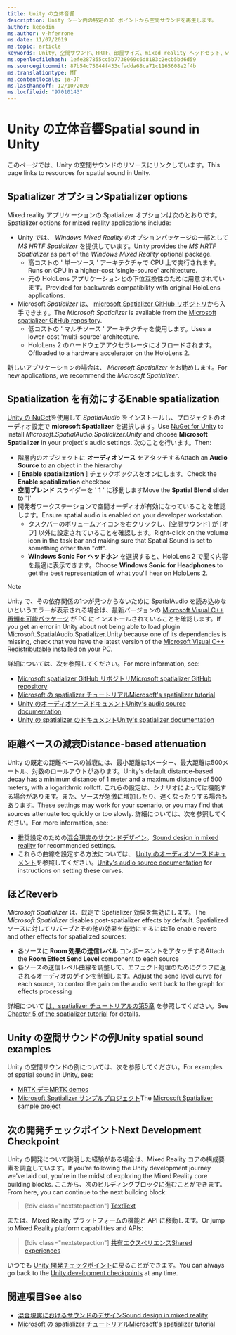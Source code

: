 ```yaml
---
title: Unity の立体音響
description: Unity シーン内の特定の3D ポイントから空間サウンドを再生します。
author: kegodin
ms.author: v-hferrone
ms.date: 11/07/2019
ms.topic: article
keywords: Unity、空間サウンド、HRTF、部屋サイズ、mixed reality ヘッドセット、windows mixed reality ヘッドセット、virtual reality ヘッドセット、MRTK、Mixed Reality Toolkit、spatializer、リバーブ
ms.openlocfilehash: 1efe287855cc5b7738069c6d8183c2ecb5bd6d59
ms.sourcegitcommit: 87b54c75044f433cfadda68ca71c1165608e2f4b
ms.translationtype: MT
ms.contentlocale: ja-JP
ms.lasthandoff: 12/10/2020
ms.locfileid: "97010143"
---
```

# <a name="spatial-sound-in-unity"></a><span data-ttu-id="2c738-104">Unity の立体音響</span><span class="sxs-lookup"><span data-stu-id="2c738-104">Spatial sound in Unity</span></span>

<span data-ttu-id="2c738-105">このページでは、Unity の空間サウンドのリソースにリンクしています。</span><span class="sxs-lookup"><span data-stu-id="2c738-105">This page links to resources for spatial sound in Unity.</span></span>

## <a name="spatializer-options"></a><span data-ttu-id="2c738-106">Spatializer オプション</span><span class="sxs-lookup"><span data-stu-id="2c738-106">Spatializer options</span></span>
<span data-ttu-id="2c738-107">Mixed reality アプリケーションの Spatializer オプションは次のとおりです。</span><span class="sxs-lookup"><span data-stu-id="2c738-107">Spatializer options for mixed reality applications include:</span></span>
* <span data-ttu-id="2c738-108">Unity では、 *Windows Mixed Reality* のオプションパッケージの一部として *MS HRTF Spatializer* を提供しています。</span><span class="sxs-lookup"><span data-stu-id="2c738-108">Unity provides the *MS HRTF Spatializer* as part of the *Windows Mixed Reality* optional package.</span></span>
  * <span data-ttu-id="2c738-109">高コストの ' 単一ソース ' アーキテクチャで CPU 上で実行されます。</span><span class="sxs-lookup"><span data-stu-id="2c738-109">Runs on CPU in a higher-cost 'single-source' architecture.</span></span>
  * <span data-ttu-id="2c738-110">元の HoloLens アプリケーションとの下位互換性のために用意されています。</span><span class="sxs-lookup"><span data-stu-id="2c738-110">Provided for backwards compatibility with original HoloLens applications.</span></span>
* <span data-ttu-id="2c738-111">Microsoft *Spatializer* は、 [microsoft Spatializer GitHub リポジトリ](https://github.com/microsoft/spatialaudio-unity)から入手できます。</span><span class="sxs-lookup"><span data-stu-id="2c738-111">The *Microsoft Spatializer* is available from the [Microsoft spatializer GitHub repository](https://github.com/microsoft/spatialaudio-unity).</span></span>
  * <span data-ttu-id="2c738-112">低コストの ' マルチソース ' アーキテクチャを使用します。</span><span class="sxs-lookup"><span data-stu-id="2c738-112">Uses a lower-cost 'multi-source' architecture.</span></span>
  * <span data-ttu-id="2c738-113">HoloLens 2 のハードウェアアクセラレータにオフロードされます。</span><span class="sxs-lookup"><span data-stu-id="2c738-113">Offloaded to a hardware accelerator on the HoloLens 2.</span></span> 

<span data-ttu-id="2c738-114">新しいアプリケーションの場合は、 *Microsoft Spatializer* をお勧めします。</span><span class="sxs-lookup"><span data-stu-id="2c738-114">For new applications, we recommend the *Microsoft Spatializer*.</span></span>

## <a name="enable-spatialization"></a><span data-ttu-id="2c738-115">Spatialization を有効にする</span><span class="sxs-lookup"><span data-stu-id="2c738-115">Enable spatialization</span></span>

<span data-ttu-id="2c738-116">[Unity の NuGet](https://github.com/GlitchEnzo/NuGetForUnity/releases/latest)を使用して _SpatialAudio_ をインストールし、プロジェクトのオーディオ設定で **microsoft Spatializer** を選択します。</span><span class="sxs-lookup"><span data-stu-id="2c738-116">Use [NuGet for Unity](https://github.com/GlitchEnzo/NuGetForUnity/releases/latest) to install _Microsoft.SpatialAudio.Spatializer.Unity_ and choose **Microsoft Spatializer** in your project's audio settings.</span></span> <span data-ttu-id="2c738-117">次のことを行います。</span><span class="sxs-lookup"><span data-stu-id="2c738-117">Then:</span></span>
* <span data-ttu-id="2c738-118">階層内のオブジェクトに **オーディオソース** をアタッチする</span><span class="sxs-lookup"><span data-stu-id="2c738-118">Attach an **Audio Source** to an object in the hierarchy</span></span>
* <span data-ttu-id="2c738-119">[ **Enable spatialization** ] チェックボックスをオンにします。</span><span class="sxs-lookup"><span data-stu-id="2c738-119">Check the **Enable spatialization** checkbox</span></span>
* <span data-ttu-id="2c738-120">**空間ブレンド** スライダーを ' 1 ' に移動します</span><span class="sxs-lookup"><span data-stu-id="2c738-120">Move the **Spatial Blend** slider to '1'</span></span>
* <span data-ttu-id="2c738-121">開発者ワークステーションで空間オーディオが有効になっていることを確認します。</span><span class="sxs-lookup"><span data-stu-id="2c738-121">Ensure spatial audio is enabled on your developer workstation.</span></span> 
    * <span data-ttu-id="2c738-122">タスクバーのボリュームアイコンを右クリックし、[空間サウンド] が [オフ] 以外に設定されていることを確認します。</span><span class="sxs-lookup"><span data-stu-id="2c738-122">Right-click on the volume icon in the task bar and making sure that Spatial Sound is set to something other than "off".</span></span> 
    * <span data-ttu-id="2c738-123">**Windows Sonic For ヘッドホン** を選択すると、HoloLens 2 で聞く内容を最適に表示できます。</span><span class="sxs-lookup"><span data-stu-id="2c738-123">Choose **Windows Sonic for Headphones** to get the best representation of what you'll hear on HoloLens 2.</span></span>

>[!NOTE]
><span data-ttu-id="2c738-124">Unity で、その依存関係の1つが見つからないために SpatialAudio を読み込めないというエラーが表示される場合は、最新バージョンの [Microsoft Visual C++ 再頒布可能パッケージ](https://support.microsoft.com/en-us/help/2977003/the-latest-supported-visual-c-downloads) が PC にインストールされていることを確認します。</span><span class="sxs-lookup"><span data-stu-id="2c738-124">If you get an error in Unity about not being able to load plugin Microsoft.SpatialAudio.Spatializer.Unity because one of its dependencies is missing, check that you have the latest version of the [Microsoft Visual C++ Redistributable](https://support.microsoft.com/en-us/help/2977003/the-latest-supported-visual-c-downloads) installed on your PC.</span></span>

<span data-ttu-id="2c738-125">詳細については、次を参照してください。</span><span class="sxs-lookup"><span data-stu-id="2c738-125">For more information, see:</span></span>
* [<span data-ttu-id="2c738-126">Microsoft spatializer GitHub リポジトリ</span><span class="sxs-lookup"><span data-stu-id="2c738-126">Microsoft spatializer GitHub repository</span></span>](https://github.com/microsoft/spatialaudio-unity)
* [<span data-ttu-id="2c738-127">Microsoft の spatializer チュートリアル</span><span class="sxs-lookup"><span data-stu-id="2c738-127">Microsoft's spatializer tutorial</span></span>](tutorials/unity-spatial-audio-ch1.md)
* [<span data-ttu-id="2c738-128">Unity のオーディオソースドキュメント</span><span class="sxs-lookup"><span data-stu-id="2c738-128">Unity's audio source documentation</span></span>](https://docs.unity3d.com/2019.3/Documentation/Manual/class-AudioSource.html)
* [<span data-ttu-id="2c738-129">Unity の spatializer のドキュメント</span><span class="sxs-lookup"><span data-stu-id="2c738-129">Unity's spatializer documentation</span></span>](https://docs.unity3d.com/Manual/VRAudioSpatializer.html)

## <a name="distance-based-attenuation"></a><span data-ttu-id="2c738-130">距離ベースの減衰</span><span class="sxs-lookup"><span data-stu-id="2c738-130">Distance-based attenuation</span></span>
<span data-ttu-id="2c738-131">Unity の既定の距離ベースの減衰には、最小距離は1メーター、最大距離は500メートル、対数のロールアウトがあります。</span><span class="sxs-lookup"><span data-stu-id="2c738-131">Unity's default distance-based decay has a minimum distance of 1 meter and a maximum distance of 500 meters, with a logarithmic rolloff.</span></span> <span data-ttu-id="2c738-132">これらの設定は、シナリオによっては機能する場合があります。また、ソースが急激に増加したり、遅くなったりする場合もあります。</span><span class="sxs-lookup"><span data-stu-id="2c738-132">These settings may work for your scenario, or you may find that sources attenuate too quickly or too slowly.</span></span> <span data-ttu-id="2c738-133">詳細については、次を参照してください。</span><span class="sxs-lookup"><span data-stu-id="2c738-133">For more information, see:</span></span>
* <span data-ttu-id="2c738-134">推奨設定のための[混合現実のサウンドデザイン](../../design/spatial-sound-design.md)。</span><span class="sxs-lookup"><span data-stu-id="2c738-134">[Sound design in mixed reality](../../design/spatial-sound-design.md) for recommended settings.</span></span>
* <span data-ttu-id="2c738-135">これらの曲線を設定する方法については、 [Unity のオーディオソースドキュメント](https://docs.unity3d.com/2019.3/Documentation/Manual/class-AudioSource.html)を参照してください。</span><span class="sxs-lookup"><span data-stu-id="2c738-135">[Unity's audio source documentation](https://docs.unity3d.com/2019.3/Documentation/Manual/class-AudioSource.html) for instructions on setting these curves.</span></span>

## <a name="reverb"></a><span data-ttu-id="2c738-136">ほど</span><span class="sxs-lookup"><span data-stu-id="2c738-136">Reverb</span></span>
<span data-ttu-id="2c738-137">_Microsoft Spatializer_ は、既定で Spatializer 効果を無効にします。</span><span class="sxs-lookup"><span data-stu-id="2c738-137">The _Microsoft Spatializer_ disables post-spatializer effects by default.</span></span> <span data-ttu-id="2c738-138">Spatialized ソースに対してリバーブとその他の効果を有効にするには:</span><span class="sxs-lookup"><span data-stu-id="2c738-138">To enable reverb and other effects for spatialized sources:</span></span>
* <span data-ttu-id="2c738-139">各ソースに **Room 効果の送信レベル** コンポーネントをアタッチする</span><span class="sxs-lookup"><span data-stu-id="2c738-139">Attach the **Room Effect Send Level** component to each source</span></span>
* <span data-ttu-id="2c738-140">各ソースの送信レベル曲線を調整して、エフェクト処理のためにグラフに返されるオーディオのゲインを制御します。</span><span class="sxs-lookup"><span data-stu-id="2c738-140">Adjust the send level curve for each source, to control the gain on the audio sent back to the graph for effects processing</span></span>

<span data-ttu-id="2c738-141">詳細について [は、spatializer チュートリアルの第5章](tutorials/unity-spatial-audio-ch5.md) を参照してください。</span><span class="sxs-lookup"><span data-stu-id="2c738-141">See [Chapter 5 of the spatializer tutorial](tutorials/unity-spatial-audio-ch5.md) for details.</span></span>

## <a name="unity-spatial-sound-examples"></a><span data-ttu-id="2c738-142">Unity の空間サウンドの例</span><span class="sxs-lookup"><span data-stu-id="2c738-142">Unity spatial sound examples</span></span>
<span data-ttu-id="2c738-143">Unity の空間サウンドの例については、次を参照してください。</span><span class="sxs-lookup"><span data-stu-id="2c738-143">For examples of spatial sound in Unity, see:</span></span>
* [<span data-ttu-id="2c738-144">MRTK デモ</span><span class="sxs-lookup"><span data-stu-id="2c738-144">MRTK demos</span></span>](https://github.com/microsoft/MixedRealityToolkit-Unity/tree/mrtk_release/Assets/MixedRealityToolkit.Examples/Demos/Audio)
* <span data-ttu-id="2c738-145">[Microsoft Spatializer サンプルプロジェクト](https://github.com/microsoft/spatialaudio-unity/tree/master/Samples/MicrosoftSpatializerSample)</span><span class="sxs-lookup"><span data-stu-id="2c738-145">The [Microsoft Spatializer sample project](https://github.com/microsoft/spatialaudio-unity/tree/master/Samples/MicrosoftSpatializerSample)</span></span>

## <a name="next-development-checkpoint"></a><span data-ttu-id="2c738-146">次の開発チェックポイント</span><span class="sxs-lookup"><span data-stu-id="2c738-146">Next Development Checkpoint</span></span>

<span data-ttu-id="2c738-147">Unity の開発について説明した経験がある場合は、Mixed Reality コアの構成要素を調査しています。</span><span class="sxs-lookup"><span data-stu-id="2c738-147">If you're following the Unity development journey we've laid out, you're in the midst of exploring the Mixed Reality core building blocks.</span></span> <span data-ttu-id="2c738-148">ここから、次のビルディングブロックに進むことができます。</span><span class="sxs-lookup"><span data-stu-id="2c738-148">From here, you can continue to the next building block:</span></span>

> [!div class="nextstepaction"]
> [<span data-ttu-id="2c738-149">Text</span><span class="sxs-lookup"><span data-stu-id="2c738-149">Text</span></span>](text-in-unity.md)

<span data-ttu-id="2c738-150">または、Mixed Reality プラットフォームの機能と API に移動します。</span><span class="sxs-lookup"><span data-stu-id="2c738-150">Or jump to Mixed Reality platform capabilities and APIs:</span></span>

> [!div class="nextstepaction"]
> [<span data-ttu-id="2c738-151">共有エクスペリエンス</span><span class="sxs-lookup"><span data-stu-id="2c738-151">Shared experiences</span></span>](shared-experiences-in-unity.md)

<span data-ttu-id="2c738-152">いつでも [Unity 開発チェックポイント](unity-development-overview.md#2-core-building-blocks)に戻ることができます。</span><span class="sxs-lookup"><span data-stu-id="2c738-152">You can always go back to the [Unity development checkpoints](unity-development-overview.md#2-core-building-blocks) at any time.</span></span>

## <a name="see-also"></a><span data-ttu-id="2c738-153">関連項目</span><span class="sxs-lookup"><span data-stu-id="2c738-153">See also</span></span>
* [<span data-ttu-id="2c738-154">混合現実におけるサウンドのデザイン</span><span class="sxs-lookup"><span data-stu-id="2c738-154">Sound design in mixed reality</span></span>](../../design/spatial-sound-design.md)
* [<span data-ttu-id="2c738-155">Microsoft の spatializer チュートリアル</span><span class="sxs-lookup"><span data-stu-id="2c738-155">Microsoft's spatializer tutorial</span></span>](tutorials/unity-spatial-audio-ch1.md)
